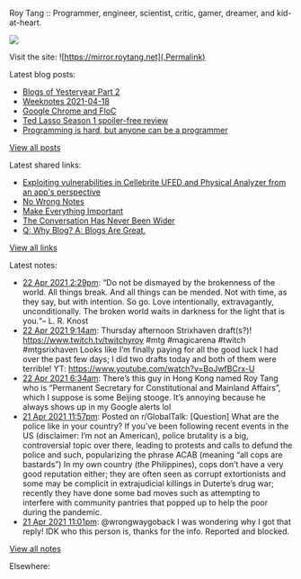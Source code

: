 Roy Tang :: Programmer, engineer, scientist, critic, gamer, dreamer, and kid-at-heart.

![](https://roytang.net/img/profile.jpg)

Visit the site: ![https://mirror.roytang.net](.Permalink)

Latest blog posts:
    

- [Blogs of Yesteryear Part 2](https://mirror.roytang.net/2021/04/blogs-of-yesteryear-part-2/)
- [Weeknotes 2021-04-18](https://mirror.roytang.net/2021/04/weeknotes-2021-04-18/)
- [Google Chrome and FloC](https://mirror.roytang.net/2021/04/google-chrome-and-floc/)
- [Ted Lasso Season 1 spoiler-free review](https://mirror.roytang.net/2021/04/ted-lasso-season-1-spoiler-free-review/)
- [Programming is hard, but anyone can be a programmer](https://mirror.roytang.net/2021/04/programming-is-hard-but-anyone-can-be-a-programmer/)

[View all posts](https://mirror.roytang.net/blog)

Latest shared links:
    

- [Exploiting vulnerabilities in Cellebrite UFED and Physical Analyzer from an app&#39;s perspective](https://mirror.roytang.net/2021/04/exploiting-vulnerabilities-in-cellebrite-ufed-and-physical-analyzer-from-an-apps-perspective/)
- [No Wrong Notes](https://mirror.roytang.net/2021/04/no-wrong-notes/)
- [Make Everything Important](https://mirror.roytang.net/2021/04/make-everything-important/)
- [The Conversation Has Never Been Wider](https://mirror.roytang.net/2021/04/the-conversation-has-never-been-wider/)
- [Q: Why Blog? A: Blogs Are Great.](https://mirror.roytang.net/2021/04/q-why-blog-a-blogs-are-great/)

[View all links](https://mirror.roytang.net/links)

Latest notes:
    

- [22 Apr 2021 2:29pm](https://mirror.roytang.net/2021/04/ea7eb9ef2a85d61d55d44918252a52d8/): &ldquo;Do not be dismayed by the brokenness of the world. All things break. And all things can be mended. Not with time, as they say, but with intention. So go. Love intentionally, extravagantly, unconditionally. The broken world waits in darkness for the light that is you.&ldquo;&ndash; L. R. Knost
- [22 Apr 2021 9:14am](https://mirror.roytang.net/2021/04/1385160137925668868/): Thursday afternoon Strixhaven draft(s?)! https://www.twitch.tv/twitchyroy #mtg #magicarena #twitch #mtgsrixhaven
Looks like I&rsquo;m finally paying for all the good luck I had over the past few days; I did two drafts today and both of them were terrible!
YT: https://www.youtube.com/watch?v=BoJwfBCrx-U
- [22 Apr 2021 6:34am](https://mirror.roytang.net/2021/04/1385119677320335360/): There&rsquo;s this guy in Hong Kong named Roy Tang who is &ldquo;Permanent Secretary for Constitutional and Mainland Affairs&rdquo;, which I suppose is some Beijing stooge. It&rsquo;s annoying because he always shows up in my Google alerts lol
- [21 Apr 2021 11:57pm](https://mirror.roytang.net/2021/04/mvsss1/): Posted on r/GlobalTalk: [Question] What are the police like in your country? If you&rsquo;ve been following recent events in the US (disclaimer: I&rsquo;m not an American), police brutality is a big, controversial topic over there, leading to protests and calls to defund the police and such, popularizing the phrase ACAB (meaning &ldquo;all cops are bastards&rdquo;)
In my own country (the Philippines), cops don&rsquo;t have a very good reputation either; they are often seen as corrupt extortionists and some may be complicit in extrajudicial killings in Duterte&rsquo;s drug war; recently they have done some bad moves such as attempting to interfere with community pantries that popped up to help the poor during the pandemic.
- [21 Apr 2021 11:01pm](https://mirror.roytang.net/2021/04/1385005706646999044/): @wrongwaygoback I was wondering why I got that reply! IDK who this person is, thanks for the info. Reported and blocked.

[View all notes](https://mirror.roytang.net/notes)

Elsewhere:
